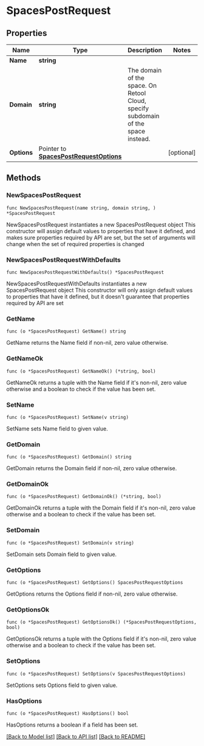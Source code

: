 # SpacesPostRequest

## Properties

Name | Type | Description | Notes
------------ | ------------- | ------------- | -------------
**Name** | **string** |  | 
**Domain** | **string** | The domain of the space. On Retool Cloud, specify subdomain of the space instead. | 
**Options** | Pointer to [**SpacesPostRequestOptions**](SpacesPostRequestOptions.md) |  | [optional] 

## Methods

### NewSpacesPostRequest

`func NewSpacesPostRequest(name string, domain string, ) *SpacesPostRequest`

NewSpacesPostRequest instantiates a new SpacesPostRequest object
This constructor will assign default values to properties that have it defined,
and makes sure properties required by API are set, but the set of arguments
will change when the set of required properties is changed

### NewSpacesPostRequestWithDefaults

`func NewSpacesPostRequestWithDefaults() *SpacesPostRequest`

NewSpacesPostRequestWithDefaults instantiates a new SpacesPostRequest object
This constructor will only assign default values to properties that have it defined,
but it doesn't guarantee that properties required by API are set

### GetName

`func (o *SpacesPostRequest) GetName() string`

GetName returns the Name field if non-nil, zero value otherwise.

### GetNameOk

`func (o *SpacesPostRequest) GetNameOk() (*string, bool)`

GetNameOk returns a tuple with the Name field if it's non-nil, zero value otherwise
and a boolean to check if the value has been set.

### SetName

`func (o *SpacesPostRequest) SetName(v string)`

SetName sets Name field to given value.


### GetDomain

`func (o *SpacesPostRequest) GetDomain() string`

GetDomain returns the Domain field if non-nil, zero value otherwise.

### GetDomainOk

`func (o *SpacesPostRequest) GetDomainOk() (*string, bool)`

GetDomainOk returns a tuple with the Domain field if it's non-nil, zero value otherwise
and a boolean to check if the value has been set.

### SetDomain

`func (o *SpacesPostRequest) SetDomain(v string)`

SetDomain sets Domain field to given value.


### GetOptions

`func (o *SpacesPostRequest) GetOptions() SpacesPostRequestOptions`

GetOptions returns the Options field if non-nil, zero value otherwise.

### GetOptionsOk

`func (o *SpacesPostRequest) GetOptionsOk() (*SpacesPostRequestOptions, bool)`

GetOptionsOk returns a tuple with the Options field if it's non-nil, zero value otherwise
and a boolean to check if the value has been set.

### SetOptions

`func (o *SpacesPostRequest) SetOptions(v SpacesPostRequestOptions)`

SetOptions sets Options field to given value.

### HasOptions

`func (o *SpacesPostRequest) HasOptions() bool`

HasOptions returns a boolean if a field has been set.


[[Back to Model list]](../README.md#documentation-for-models) [[Back to API list]](../README.md#documentation-for-api-endpoints) [[Back to README]](../README.md)


